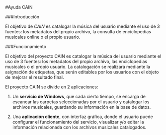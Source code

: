 #Ayuda CAIN

###Introducción 

El objetivo de *CAIN* es catalogar la música del usuario mediante el uso de 3 fuentes: los metadatos del propio archivo, la consulta de enciclopedias musicales online o el propio usuario. 

###Funcionamiento

El objetivo del proyecto CAIN es catalogar la música del usuario mediante el uso de 3 fuentes: los metadatos del propio archivo, las enciclopedias musicales o el propio usuario. La catalogación se realizará mediante la asignación de etiquetas, que serán editables por los usuarios con el objeto de mejorar el resultado final.

El proyecto CAIN se divide en 2 aplicaciones:

1. Un **servicio de Windows**, que cada cierto tiempo, se encarga de escanear las carpetas seleccionadas por el usuario y catalogar los archivos musicales, guardando su información en la base de datos.

2. Una **aplicación cliente**, con interfaz gráfica, donde el usuario puede configurar el funcionamiento del servicio, visualizar y/o editar la información relacionada con los archivos musicales catalogados.
